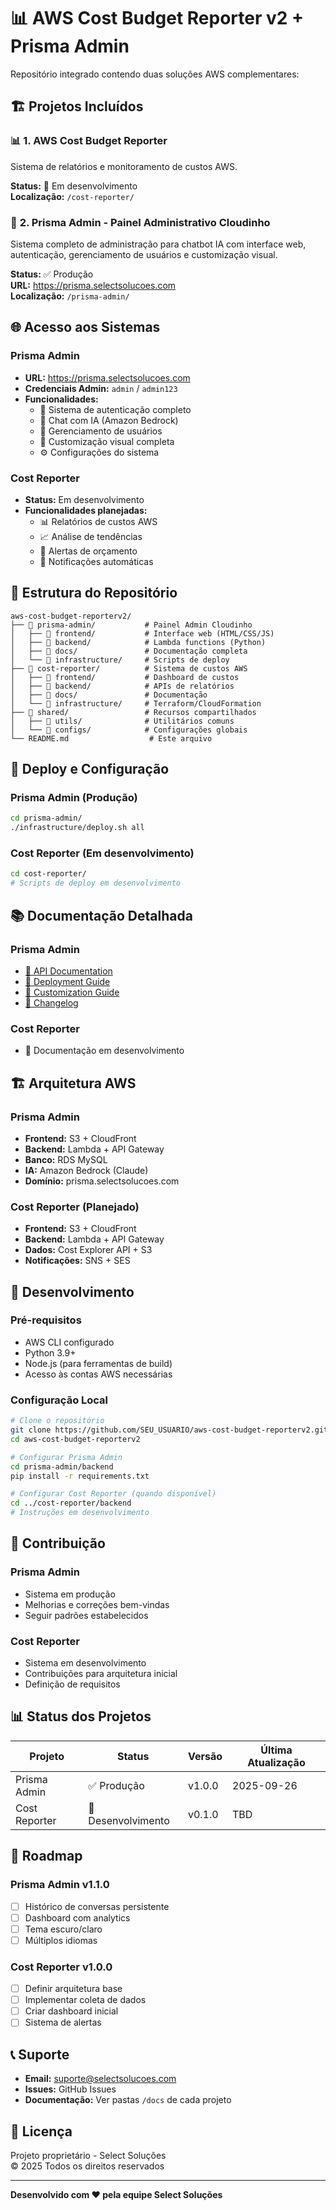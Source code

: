 # 📊 AWS Cost Budget Reporter v2 + Prisma Admin

Repositório integrado contendo duas soluções AWS complementares:

## 🏗️ **Projetos Incluídos**

### 📊 **1. AWS Cost Budget Reporter**
Sistema de relatórios e monitoramento de custos AWS.

**Status:** 🚧 Em desenvolvimento  
**Localização:** `/cost-reporter/`

### 🔐 **2. Prisma Admin - Painel Administrativo Cloudinho**
Sistema completo de administração para chatbot IA com interface web, autenticação, gerenciamento de usuários e customização visual.

**Status:** ✅ Produção  
**URL:** https://prisma.selectsolucoes.com  
**Localização:** `/prisma-admin/`

## 🌐 **Acesso aos Sistemas**

### Prisma Admin
- **URL:** https://prisma.selectsolucoes.com
- **Credenciais Admin:** `admin` / `admin123`
- **Funcionalidades:**
  - 🔐 Sistema de autenticação completo
  - 💬 Chat com IA (Amazon Bedrock)
  - 👥 Gerenciamento de usuários
  - 🎨 Customização visual completa
  - ⚙️ Configurações do sistema

### Cost Reporter
- **Status:** Em desenvolvimento
- **Funcionalidades planejadas:**
  - 📊 Relatórios de custos AWS
  - 📈 Análise de tendências
  - 🚨 Alertas de orçamento
  - 📧 Notificações automáticas

## 📁 **Estrutura do Repositório**

```
aws-cost-budget-reporterv2/
├── 📂 prisma-admin/           # Painel Admin Cloudinho
│   ├── 📂 frontend/           # Interface web (HTML/CSS/JS)
│   ├── 📂 backend/            # Lambda functions (Python)
│   ├── 📂 docs/               # Documentação completa
│   └── 📂 infrastructure/     # Scripts de deploy
├── 📂 cost-reporter/          # Sistema de custos AWS
│   ├── 📂 frontend/           # Dashboard de custos
│   ├── 📂 backend/            # APIs de relatórios
│   ├── 📂 docs/               # Documentação
│   └── 📂 infrastructure/     # Terraform/CloudFormation
├── 📂 shared/                 # Recursos compartilhados
│   ├── 📂 utils/              # Utilitários comuns
│   └── 📂 configs/            # Configurações globais
└── README.md                  # Este arquivo
```

## 🚀 **Deploy e Configuração**

### Prisma Admin (Produção)
```bash
cd prisma-admin/
./infrastructure/deploy.sh all
```

### Cost Reporter (Em desenvolvimento)
```bash
cd cost-reporter/
# Scripts de deploy em desenvolvimento
```

## 📚 **Documentação Detalhada**

### Prisma Admin
- [📡 API Documentation](prisma-admin/docs/API.md)
- [🚀 Deployment Guide](prisma-admin/docs/DEPLOYMENT.md)
- [🎨 Customization Guide](prisma-admin/docs/CUSTOMIZATION.md)
- [📝 Changelog](prisma-admin/CHANGELOG.md)

### Cost Reporter
- 🚧 Documentação em desenvolvimento

## 🏗️ **Arquitetura AWS**

### Prisma Admin
- **Frontend:** S3 + CloudFront
- **Backend:** Lambda + API Gateway
- **Banco:** RDS MySQL
- **IA:** Amazon Bedrock (Claude)
- **Domínio:** prisma.selectsolucoes.com

### Cost Reporter (Planejado)
- **Frontend:** S3 + CloudFront
- **Backend:** Lambda + API Gateway
- **Dados:** Cost Explorer API + S3
- **Notificações:** SNS + SES

## 🔧 **Desenvolvimento**

### Pré-requisitos
- AWS CLI configurado
- Python 3.9+
- Node.js (para ferramentas de build)
- Acesso às contas AWS necessárias

### Configuração Local
```bash
# Clone o repositório
git clone https://github.com/SEU_USUARIO/aws-cost-budget-reporterv2.git
cd aws-cost-budget-reporterv2

# Configurar Prisma Admin
cd prisma-admin/backend
pip install -r requirements.txt

# Configurar Cost Reporter (quando disponível)
cd ../cost-reporter/backend
# Instruções em desenvolvimento
```

## 🤝 **Contribuição**

### Prisma Admin
- Sistema em produção
- Melhorias e correções bem-vindas
- Seguir padrões estabelecidos

### Cost Reporter
- Sistema em desenvolvimento
- Contribuições para arquitetura inicial
- Definição de requisitos

## 📊 **Status dos Projetos**

| Projeto | Status | Versão | Última Atualização |
|---------|--------|--------|--------------------|
| Prisma Admin | ✅ Produção | v1.0.0 | 2025-09-26 |
| Cost Reporter | 🚧 Desenvolvimento | v0.1.0 | TBD |

## 🎯 **Roadmap**

### Prisma Admin v1.1.0
- [ ] Histórico de conversas persistente
- [ ] Dashboard com analytics
- [ ] Tema escuro/claro
- [ ] Múltiplos idiomas

### Cost Reporter v1.0.0
- [ ] Definir arquitetura base
- [ ] Implementar coleta de dados
- [ ] Criar dashboard inicial
- [ ] Sistema de alertas

## 📞 **Suporte**

- **Email:** suporte@selectsolucoes.com
- **Issues:** GitHub Issues
- **Documentação:** Ver pastas `/docs` de cada projeto

## 📄 **Licença**

Projeto proprietário - Select Soluções  
© 2025 Todos os direitos reservados

---

**Desenvolvido com ❤️ pela equipe Select Soluções**
